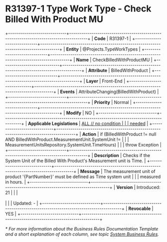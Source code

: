 ﻿---
erp.type: front-end-business-rule
erp.entity: Projects.TypeWorkTypes
---

# R31397-1 Type Work Type - Check Billed With Product MU
+-----------------------------+---------------------------------------------------------------------------------------+
| **Code**                    | R31397-1                                                                              |
+-----------------------------+---------------------------------------------------------------------------------------+
| **Entity**                  | @Projects.TypeWorkTypes                                                               |
+-----------------------------+---------------------------------------------------------------------------------------+
| **Name**                    | CheckBilledWithProductMU                                                              |
+-----------------------------+---------------------------------------------------------------------------------------+
| **Attribute**               | BilledWithProduct                                                                     |
+-----------------------------+---------------------------------------------------------------------------------------+
| **Layer**                   | Front-End                                                                             |
+-----------------------------+---------------------------------------------------------------------------------------+
| **Events**                  | AttributeChanging(BilledWithProduct)                                                  |
+-----------------------------+---------------------------------------------------------------------------------------+
| **Priority**                | Normal                                                                                |
+-----------------------------+---------------------------------------------------------------------------------------+
| **Modify**                  | NO                                                                                    |
+-----------------------------+---------------------------------------------------------------------------------------+
| **Applicable Legislations** | [ALL // no condition                                                                  |
|                             | needed](xref:applicable-legislations)                                                 |
+-----------------------------+---------------------------------------------------------------------------------------+
| **Action**                  | if (BilledWithProduct != null AND BilledWithProduct.MeasurementUnit.SystemUnit !=     |
|                             | MeasurementUnitsRepository.SystemUnit.TimeHours)                                      |
|                             | throw Exception                                                                       |
+-----------------------------+---------------------------------------------------------------------------------------+
| **Description**             | Checks if the System Unit of the Billed With Product\'s Measurement unit is Time.     |
+-----------------------------+---------------------------------------------------------------------------------------+
| **Message**                 | The measurement unit of product \'{PartNumber}\' must be defined as Time system unit  |
|                             | measured in hours.                                                                    |
+-----------------------------+---------------------------------------------------------------------------------------+
| **Version**                 | Introduced: 21                                                                        |
|                             | <br/><br/>                                                                            |
|                             | Updated: -                                                                            |
+-----------------------------+---------------------------------------------------------------------------------------+
| **Revocable**               | YES                                                                                   |
+-----------------------------+---------------------------------------------------------------------------------------+

*\* For more information about the Business Rules Documentation Template and a short explanation of each column, see
topic [System Business Rules](../templates/template-description-system-business-rules.md).*

